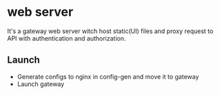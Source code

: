 # web server
It's a gateway web server witch host static(UI) files
and proxy request to API with authentication and authorization.

## Launch
* Generate configs to nginx in config-gen and move it to gateway
* Launch gateway